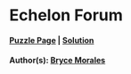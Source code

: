 # Echelon Forum

#### [Puzzle Page](3.3-p.pdf) | [Solution](3.3.pdf)
#### Author(s): [Bryce Morales](../../../../search.html?q=Bryce+Morales)

